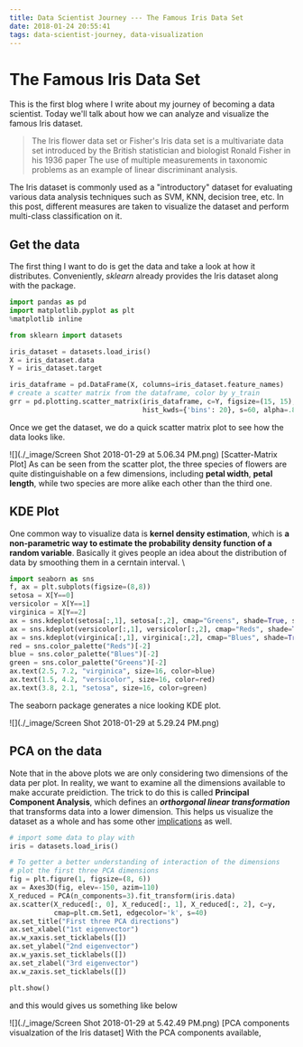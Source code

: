 ```yaml
---
title: Data Scientist Journey --- The Famous Iris Data Set
date: 2018-01-24 20:55:41
tags: data-scientist-journey, data-visualization
---
```

# The Famous Iris Data Set
This is the first blog where I write about my journey of becoming a data scientist. Today we'll talk about how we can analyze and visualize the famous Iris dataset.

> The Iris flower data set or Fisher's Iris data set is a multivariate data set introduced by the British statistician and biologist Ronald Fisher in his 1936 paper The use of multiple measurements in taxonomic problems as an example of linear discriminant analysis.

The Iris dataset is commonly used as a "introductory" dataset for evaluating various data analysis techniques such as SVM, KNN, decision tree, etc. In this post, different measures are taken to visualize the dataset and perform multi-class classification on it.

## Get the data
The first thing I want to do is get the data and take a look at how it distributes. Conveniently, *sklearn* already provides the Iris dataset along with the package.
```python
import pandas as pd
import matplotlib.pyplot as plt
%matplotlib inline

from sklearn import datasets

iris_dataset = datasets.load_iris()
X = iris_dataset.data
Y = iris_dataset.target

iris_dataframe = pd.DataFrame(X, columns=iris_dataset.feature_names)
# create a scatter matrix from the dataframe, color by y_train
grr = pd.plotting.scatter_matrix(iris_dataframe, c=Y, figsize=(15, 15), marker='o',
                                 hist_kwds={'bins': 20}, s=60, alpha=.8)
```
Once we get the dataset, we do a quick scatter matrix plot to see how the data looks like.

![](./_image/Screen Shot 2018-01-29 at 5.06.34 PM.png)
[Scatter-Matrix Plot]
As can be seen from the scatter plot, the three species of flowers are quite distinguishable on a few dimensions, including **petal width**, **petal length**, while two species are more alike each other than the third one.

## KDE Plot
One common way to visualize data is **kernel density estimation**, which is **a non-parametric way to estimate the probability density function of a random variable**. Basically it gives people an idea about the distribution of data by smoothing them in a cerntain interval. \

```python
import seaborn as sns
f, ax = plt.subplots(figsize=(8,8))
setosa = X[Y==0]
versicolor = X[Y==1]
virginica = X[Y==2]
ax = sns.kdeplot(setosa[:,1], setosa[:,2], cmap="Greens", shade=True, shade_lowest=False)
ax = sns.kdeplot(versicolor[:,1], versicolor[:,2], cmap="Reds", shade=True, shade_lowest=False)
ax = sns.kdeplot(virginica[:,1], virginica[:,2], cmap="Blues", shade=True, shade_lowest=False)
red = sns.color_palette("Reds")[-2]
blue = sns.color_palette("Blues")[-2]
green = sns.color_palette("Greens")[-2]
ax.text(2.5, 7.2, "virginica", size=16, color=blue)
ax.text(1.5, 4.2, "versicolor", size=16, color=red)
ax.text(3.8, 2.1, "setosa", size=16, color=green)
```
The seaborn package generates a nice looking KDE plot.

![](./_image/Screen Shot 2018-01-29 at 5.29.24 PM.png)

## PCA on the data
Note that in the above plots we are only considering two dimensions of the data per plot. In reality, we want to examine all the dimensions available to make accurate preidiction. The trick to do this is called **Principal Component Analysis**, which defines an ***orthorgonal linear transformation*** that transforms data into a lower dimension. This helps us visualize the dataset as a whole and has some other [implications](https://en.wikipedia.org/wiki/Principal_component_analysis#First_component) as well.

```python
# import some data to play with
iris = datasets.load_iris()

# To getter a better understanding of interaction of the dimensions
# plot the first three PCA dimensions
fig = plt.figure(1, figsize=(8, 6))
ax = Axes3D(fig, elev=-150, azim=110)
X_reduced = PCA(n_components=3).fit_transform(iris.data)
ax.scatter(X_reduced[:, 0], X_reduced[:, 1], X_reduced[:, 2], c=y,
           cmap=plt.cm.Set1, edgecolor='k', s=40)
ax.set_title("First three PCA directions")
ax.set_xlabel("1st eigenvector")
ax.w_xaxis.set_ticklabels([])
ax.set_ylabel("2nd eigenvector")
ax.w_yaxis.set_ticklabels([])
ax.set_zlabel("3rd eigenvector")
ax.w_zaxis.set_ticklabels([])

plt.show()
```
and this would gives us something like below

![](./_image/Screen Shot 2018-01-29 at 5.42.49 PM.png)
[PCA components visualzation of the Iris dataset]
With the PCA components available, 